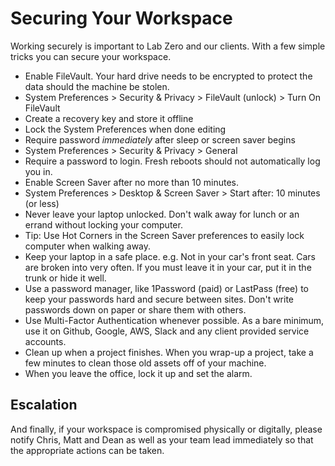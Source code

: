 # Securing Your Workspace

Working securely is important to Lab Zero and our clients. With a few simple tricks you can secure your workspace.

* Enable FileVault. Your hard drive needs to be encrypted to protect the data should the machine be stolen.
 * System Preferences > Security & Privacy > FileVault (unlock) > Turn On FileVault
 * Create a recovery key and store it offline
 * Lock the System Preferences when done editing
* Require password _immediately_ after sleep or screen saver begins
 * System Preferences > Security & Privacy > General
* Require a password to login. Fresh reboots should not automatically log you in.
* Enable Screen Saver after no more than 10 minutes.
 * System Preferences > Desktop & Screen Saver > Start after: 10 minutes (or less)
* Never leave your laptop unlocked. Don't walk away for lunch or an errand without locking your computer.
 * Tip: Use Hot Corners in the Screen Saver preferences to easily lock computer when walking away.
* Keep your laptop in a safe place. e.g. Not in your car's front seat. Cars are broken into very often. If you must leave it in your car, put it in the trunk or hide it well.
* Use a password manager, like 1Password (paid) or LastPass (free) to keep your passwords hard and secure between sites. Don't write passwords down on paper or share them with others. 
* Use Multi-Factor Authentication whenever possible. As a bare minimum, use it on Github, Google, AWS, Slack and any client provided service accounts.
* Clean up when a project finishes. When you wrap-up a project, take a few minutes to clean those old assets off of your machine.
* When you leave the office, lock it up and set the alarm.

## Escalation

And finally, if your workspace is compromised physically or digitally, please notify Chris, Matt and Dean as well as your team lead immediately so that the appropriate actions can be taken.



